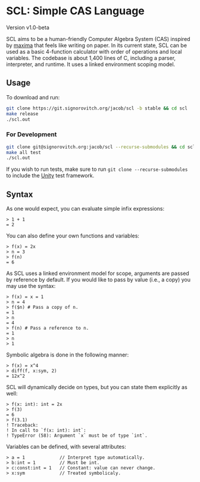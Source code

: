 # SCL: Simple CAS Language

Version v1.0-beta

SCL aims to be a human-friendly Computer Algebra System (CAS) inspired by
[maxima](https://maxima.sourceforge.io/) that feels like writing on paper. In
its current state, SCL can be used as a basic 4-function calculator with order
of operations and local variables. The codebase is about 1,400 lines of C,
including a parser, interpreter, and runtime. It uses a linked environment
scoping model.

## Usage

To download and run:

```bash
git clone https://git.signorovitch.org/jacob/scl -b stable && cd scl
make release
./scl.out
```

### For Development

```bash
git clone git@signorovitch.org:jacob/scl --recurse-submodules && cd scl
make all test
./scl.out
```

If you wish to run tests, make sure to run `git clone --recurse-submodules` to
include the [Unity](https://github.com/ThrowTheSwitch/Unity) test framework.

## Syntax

As one would expect, you can evaluate simple infix expressions:

```scl
> 1 + 1
= 2
```

You can also define your own functions and variables:

```scl
> f(x) = 2x
> n = 3
> f(n)
= 6
```

As SCL uses a linked environment model for scope, arguments are passed by
reference by default. If you would like to pass by value (i.e., a copy) you may
use the syntax:

```scl
> f(x) = x = 1
> n = 4
> f($n) # Pass a copy of n.
= 1
> n
= 4
> f(n) # Pass a reference to n.
= 1
> n
> 1
```

Symbolic algebra is done in the following manner:

```scl
> f(x) = x^4
> diff(f, x:sym, 2)
= 12x^2
```

SCL will dynamically decide on types, but you can state them explicitly as
well:

```scl
> f(x: int): int = 2x
> f(3)
= 6
> f(3.1)
! Traceback:
! In call to `f(x: int): int`:
! TypeError (58): Argument `x` must be of type `int`.
```

Variables can be defined, with several attributes:

```scl
> a = 1             // Interpret type automatically.
> b:int = 1         // Must be int.
> c:const:int = 1   // Constant: value can never change.
> x:sym             // Treated symbolicaly.
```
